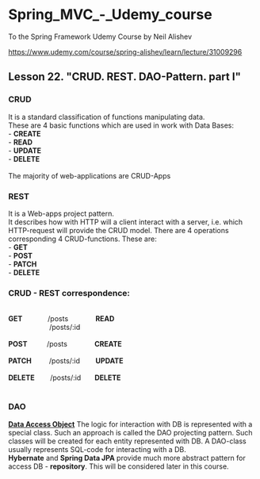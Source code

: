 # Spring_MVC_-_Udemy_course
To the Spring Framework Udemy Course by Neil Alishev

https://www.udemy.com/course/spring-alishev/learn/lecture/31009296

<h2>Lesson 22. "CRUD. REST. DAO-Pattern. part I"</h2>

<h3>CRUD</h3>
It is a standard classification of functions manipulating data.
<br>These are 4 basic functions 
which are used in work with Data Bases:
<br> - <b>CREATE</b>
<br> - <b>READ</b>
<br> - <b>UPDATE</b>
<br> - <b>DELETE</b>
<br><br>The majority of web-applications are CRUD-Apps

<h3>REST</h3>
It is a Web-apps project pattern.
<br>It describes how with HTTP will a client interact with a server,
i.e. which HTTP-request will provide the CRUD model.
There are 4 operations corresponding 4 CRUD-functions.
These are:
<br> - <b>GET</b>
<br> - <b>POST</b>
<br> - <b>PATCH</b>
<br> - <b>DELETE</b>

<h3> CRUD - REST correspondence:</h3>
<br><b>GET</b>
&nbsp&nbsp&nbsp&nbsp&nbsp&nbsp&nbsp&nbsp&nbsp&nbsp&nbsp
/posts
&nbsp&nbsp&nbsp&nbsp&nbsp&nbsp&nbsp&nbsp&nbsp&nbsp&nbsp&nbsp
<b>READ</b>
<br>
&nbsp&nbsp&nbsp&nbsp&nbsp&nbsp&nbsp&nbsp&nbsp&nbsp&nbsp&nbsp&nbsp&nbsp&nbsp&nbsp&nbsp&nbsp&nbsp&nbsp
/posts/:id
<br>
<br><b>POST</b>
&nbsp&nbsp&nbsp&nbsp&nbsp&nbsp&nbsp&nbsp
/posts
&nbsp&nbsp&nbsp&nbsp&nbsp&nbsp&nbsp&nbsp&nbsp&nbsp&nbsp&nbsp
<b>CREATE</b>
<br>
<br><b>PATCH</b>
&nbsp&nbsp&nbsp&nbsp&nbsp&nbsp&nbsp
/posts/:id
&nbsp&nbsp&nbsp&nbsp&nbsp&nbsp
<b>UPDATE</b>
<br>
<br><b>DELETE</b>
&nbsp&nbsp&nbsp&nbsp&nbsp&nbsp
/posts/:id
&nbsp&nbsp&nbsp&nbsp&nbsp
<b>DELETE</b>
<br>
<br>

<h3>DAO</h3>
<b><u>Data Access Object</u></b>
The logic for interaction with DB is represented with a special class.
Such an approach is called the DAO projecting pattern.
Such classes will be created for each entity represented with DB.
A DAO-class usually represents SQL-code for interacting with a DB.
<br>
<b>Hybernate</b>  and <b>Spring Data JPA</b> provide much more abstract
pattern for access DB - <b>repository</b>. This will be considered later in this course.


